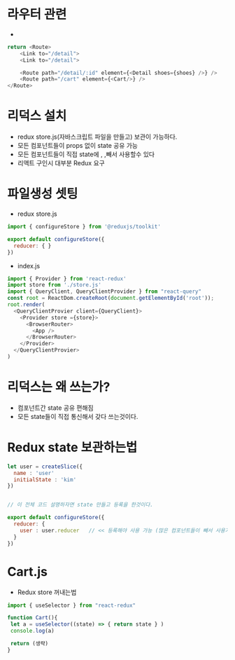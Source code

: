 # 라우터 관련
- 
```js
return <Route>
    <Link to="/detail">
    <Link to="/detail">

    <Route path="/detail/:id" element={<Detail shoes={shoes} />} />
    <Route path="/cart" element={<Cart/>} />
</Route>
```

# 리덕스 설치
<!-- npm install @reduxjs/toolkit react-redux  터미널 설치 -->
- redux store.js(자바스크립트 파일을 만들고) 보관이 가능하다.
- 모든 컴포넌트들이 props 없이 state 공유 가능
- 모든 컴포넌트들이 직접 state에 <App/>, <Detail/>,<Cart>빼서 사용할수 있다
- 리액트 구인시 대부분 Redux 요구


# 파일생성 셋팅
- redux store.js
```js
import { configureStore } from '@reduxjs/toolkit'

export default configureStore({
  reducer: { }
}) 
```

- index.js
<!-- <Provider store={store}> 쓰기 -->

 <!-- index.js -->
```js
import { Provider } from 'react-redux'
import store from './store.js'
import { QueryClient, QueryClientProvider } from "react-query"
const root = ReactDom.createRoot(document.getElementById('root'));
root.render(
  <QueryClientProvier client={QueryClient}>
    <Provider store ={store}>
      <BrowserRouter>
        <App />
      </BrowserRouter>
    </Provider>
  </QueryClientProvier>
)
```

# 리덕스는 왜 쓰는가?
- 컴포넌트간 state 공유 편해짐
- 모든 state들이 직접 통신해서 갖다 쓰는것이다.

# Redux state 보관하는법

```js
let user = createSlice({
  name : 'user'
  initialState : 'kim'
})


// 이 전체 코드 설명하자면 state 만들고 등록을 한것이다.

export default configureStore({
  reducer: {
    user : user.reducer   // << 등록해야 사용 가능 (많은 컴포넌트들이 빼서 사용가능하다.)
  }
}) 
```


 # Cart.js
 - Redux store 꺼내는법 
 ```js
 import { useSelector } from "react-redux"

function Cart(){
  let a = useSelector((state) => { return state } )
  console.log(a)

  return (생략)
}
```